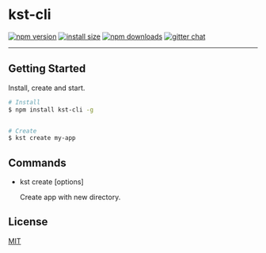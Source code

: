 # kst-cli

[![npm version](https://img.shields.io/npm/v/kst-cli.svg?style=flat-square)](https://www.npmjs.org/package/kst-cli)
[![install size](https://packagephobia.now.sh/badge?p=kst-cli)](https://packagephobia.now.sh/result?p=kst-cli)
[![npm downloads](https://img.shields.io/npm/dm/kst-cli.svg?style=flat-square)](http://npm-stat.com/charts.html?package=kst-cli)
[![gitter chat](https://img.shields.io/gitter/room/mzabriskie/kst-cli.svg?style=flat-square)](https://gitter.im/mzabriskie/kst-cli)

<!-- [![build status](https://img.shields.io/travis/kst-cli/kst-cli/master.svg?style=flat-square)](https://travis-ci.org/kst-cli/kst-cli)
[![code coverage](https://img.shields.io/coveralls/mzabriskie/kst-cli.svg?style=flat-square)](https://coveralls.io/r/mzabriskie/kst-cli) -->


---

## Getting Started

Install, create and start.

```bash
# Install
$ npm install kst-cli -g


# Create 
$ kst create my-app

```

## Commands
    
- kst create <appName> [options]

    Create app with new directory.

## License

[MIT](https://tldrlegal.com/license/mit-license)
